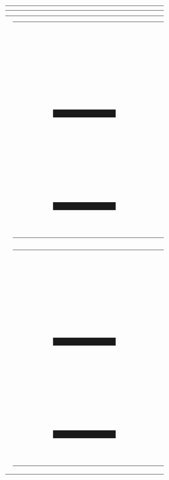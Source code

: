 <!-- START OF MAIN TABLE -->
<table><tr><td></td><td>

<table style="width:100%">
  <tr>
    <td style="width:30%;font-family:verdana;color:red;font-size:256px">
      <a href="../assets/pdf/ssb.pdf">🎸 🎼</a>
    </td><td style="width:70%;font-family:verdana;color:red;font-size:72px">
    <td><font size="5" color="blue">
      <em><a href="../assets/pdf/ssb.pdf">The Star Spangled Banner</em></font></a>
    </td>
  </tr>
</table></td><td></td><hr><tr><td></td><td>

<table style="width:100%">
  <tr>
    <td style="width:30%;font-family:verdana;color:red;font-size:256px">
      <a href="../assets/pdf/ssb.pdf">🎸 🎼</a>
    </td><td style="width:70%;font-family:verdana;color:red;font-size:72px">
    <td><font size="5" color="blue">
      <em><a href="../assets/pdf/ssb.pdf">The Star Spangled Banner</em></font></a>
    </td>
  </tr>
</table></td><td></td><hr><tr><td></td><td>


</td><td></td></tr></table>
<!-- END OF MAIN TABLE -->
